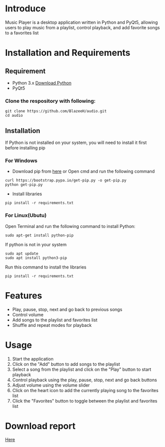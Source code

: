 # Introduce

Music Player is a desktop application written in Python and PyQt5, allowing users to play music from a playlist, control playback, and add favorite songs to a favorites list

# Installation and Requirements
## Requirement
- Python 3.x [Download Python](https://www.python.org/downloads/)
- PyQt5

### Clone the respository with following:
```
git clone https://github.com/BlazeeH/audio.git
cd audio
```
## Installation
If Python is not installed on your system, you will need to install it first before installing pip
### For Windows
- Download pip from [here](https://pip.pypa.io/en/stable/installation/) or Open cmd and run the following command
```
curl https://bootstrap.pypa.io/get-pip.py -o get-pip.py
python get-pip.py
```
- Install libraries
```
pip install -r requirements.txt
```
### For Linux(Ubutu)
Open Terminal and run the following command to install Python:
```
sudo apt-get install python-pip
```
If python is not in your system 
```
sudo apt update
sudo apt install python3-pip
```
Run this command to install the libraries
```
pip install -r requirements.txt
```
# Features
- Play, pause, stop, next and go back to previous songs
- Control volume 
- Add songs to the playlist and favorites list
- Shuffle and repeat modes for playback

# Usage
1. Start the application
2. Click on the "Add" button to add songs to the playlist
3. Select a song from the playlist and click on the "Play" button to start playback
4. Control playback using the play, pause, stop, next and go back buttons
5. Adjust volume using the volume slider
6. Click on the heart icon to add the currently playing song to the favorites list
7. Click the "Favorites" button to toggle between the playlist and favorites list

# Download report 
[Here](https://drive.google.com/drive/folders/1vSBl8m1HTYYLEhasnzzQipy2cCYvyTYn)
